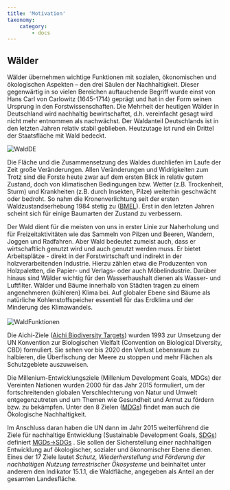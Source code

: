 ```yaml
---
title: 'Motivation'
taxonomy:
    category:
        - docs
---
```


## Wälder

Wälder übernehmen wichtige Funktionen mit sozialen, ökonomischen und ökologischen Aspekten – den drei Säulen der Nachhaltigkeit. Dieser gegenwärtig in so vielen Bereichen auftauchende Begriff wurde einst von Hans Carl von Carlowitz (1645-1714) geprägt und hat in der Form seinen Ursprung in den Forstwissenschaften. Die Mehrheit der heutigen Wälder in Deutschland wird nachhaltig bewirtschaftet, d.h. vereinfacht gesagt wird nicht mehr entnommen als nachwächst. Der Waldanteil Deutschlands ist in den letzten Jahren relativ stabil geblieben. Heutzutage ist rund ein Drittel der Staatsfläche mit Wald bedeckt.

![WaldDE](WaldDE.png?classes=caption "Die Waldfläche in Deutschland (BKG)")
<!--
*Die Waldfläche in Deutschland (BKG).*
-->
Die Fläche und die Zusammensetzung des Waldes durchliefen im Laufe der Zeit große Veränderungen. Allen Veränderungen und Widrigkeiten zum Trotz sind die Forste heute zwar auf dem ersten Blick in relativ gutem Zustand, doch von klimatischen Bedingungen bzw. Wetter (z.B. Trockenheit, Sturm) und Krankheiten (z.B. durch Insekten, Pilze) weiterhin geschwächt oder bedroht. So nahm die Kronenverlichtung seit der ersten Waldzustandserhebung 1984 stetig zu ([BMEL](https://www.bmel.de/DE/Wald-Fischerei/Waelder/_texte/Waldzustandserhebung.html;jsessionid=896C5292B415D5BB7E51393BCBA8053C.2_cid385#doc3617160bodyText1)). Erst in den letzten Jahren scheint sich für einige Baumarten der Zustand zu verbessern.

Der Wald dient für die meisten von uns in erster Linie zur Naherholung und für Freizeitaktivitäten wie das Sammeln von Pilzen und Beeren, Wandern, Joggen und Radfahren. Aber Wald bedeutet zumeist auch, dass er wirtschaftlich genutzt wird und auch genutzt werden muss. Er bietet Arbeitsplätze  - direkt in der Forstwirtschaft und indirekt in der holzverarbeitenden Industrie. Hierzu zählen etwa die Produzenten von Holzpaletten, die Papier- und Verlags- oder auch Möbelindustrie. Darüber hinaus sind Wälder wichtig für den Wasserhaushalt dienen als Wasser- und Luftfilter. Wälder und Bäume innerhalb von Städten tragen zu einem angenehmeren (kühleren) Klima bei. Auf globaler Ebene sind Bäume als natürliche Kohlenstoffspeicher essentiell für das Erdklima und der Minderung des Klimawandels.
<br><br>
![WaldFunktionen](Funktionen_Wälder.png?classes=caption "Wälder übernehmen verschiedene soziale, ökologische und ökonomische Funktionen. Geändert nach Thomas (2012)")
<!--<p align="center">
  <img src="Funktionen_Wälder.png" alt="WaldFunktionen"/>
</p>

*Wälder übernehmen verschiedene soziale, ökologische und ökonomische Funktionen. Geändert nach Thomas (2012).*
<br><br>-->

Die Aichi-Ziele ([Aichi Biodiversity Targets](https://www.cbd.int/sp/targets)) wurden 1993 zur Umsetzung der UN Konvention zur Biologischen Vielfalt (Convention on Biological Diversity, CBD) formuliert. Sie sehen vor bis 2020 den Verlust Lebensraum zu halbieren, die Überfischung der Meere zu stoppen und mehr Flächen als Schutzgebiete auszuweisen.

Die Millenium-Entwicklungsziele (Millenium Development Goals, MDGs) der Vereinten Nationen wurden 2000 für das Jahr 2015 formuliert, um der fortschreitenden globalen Verschlechterung von Natur und Umwelt entgegenzutreten und um Themen wie Gesundheit und Armut zu fördern bzw. zu bekämpfen. Unter den 8 Zielen ([MDGs](http://www.un.org/millenniumgoals/)) findet man auch die Ökologische Nachhaltigkeit.

Im Anschluss daran haben die UN dann im Jahr 2015 weiterführend die Ziele für nachhaltige Entwicklung (Sustainable Development Goals, [SDGs](https://sustainabledevelopment.un.org/sdgs)) definiert [MGDs->SDGs](http://www.sdgfund.org/mdgs-sdgs) . Sie sollen der Sicherstellung einer nachhaltigen Entwicklung auf ökologischer, sozialer und ökonomischer Ebene dienen. Eines der 17 Ziele lautet *Schutz, Wiederherstellung und Förderung der nachhaltigen Nutzung terrestrischer Ökosysteme* und beinhaltet unter anderem den Indikator 15.1.1, die Waldfläche, angegeben als Anteil an der gesamten Landesfläche.
